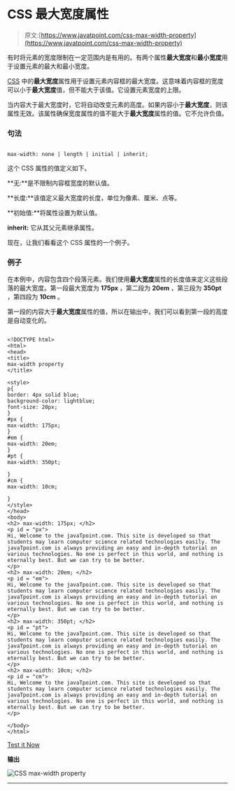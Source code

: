 # CSS 最大宽度属性

> 原文:[https://www.javatpoint.com/css-max-width-property](https://www.javatpoint.com/css-max-width-property)

有时将元素的宽度限制在一定范围内是有用的。有两个属性**最大宽度**和**最小宽度**用于设置元素的最大和最小宽度。

[CSS](https://www.javatpoint.com/css-tutorial) 中的**最大宽度**属性用于设置元素内容框的最大宽度。这意味着内容框的宽度可以小于**最大宽度**值，但不能大于该值。它设置元素宽度的上限。

当内容大于最大宽度时，它将自动改变元素的高度。如果内容小于**最大宽度**，则该属性无效。该属性确保宽度属性的值不能大于**最大宽度**属性的值。它不允许负值。

### 句法

```

max-width: none | length | initial | inherit;

```

这个 CSS 属性的值定义如下。

**无:**是不限制内容框宽度的默认值。

**长度:**该值定义最大宽度的长度，单位为像素、厘米、点等。

**初始值:**将属性设置为默认值。

**inherit:** 它从其父元素继承属性。

现在，让我们看看这个 CSS 属性的一个例子。

### 例子

在本例中，内容包含四个段落元素。我们使用**最大宽度**属性的长度值来定义这些段落的最大宽度。第一段最大宽度为 **175px** ，第二段为 **20em** ，第三段为 **350pt** ，第四段为 **10cm** 。

第一段的内容大于**最大宽度**属性的值，所以在输出中，我们可以看到第一段的高度是自动变化的。

```

<!DOCTYPE html>
<html>
<head>
<title>
max-width property
</title>

<style>
p{
border: 4px solid blue;
background-color: lightblue;
font-size: 20px;
}
#px {
max-width: 175px;
}
#em {
max-width: 20em;
}
#pt {
max-width: 350pt;

}
#cm {
max-width: 10cm;

}
</style>
</head>
<body>
<h2> max-width: 175px; </h2>
<p id = "px">
Hi, Welcome to the javaTpoint.com. This site is developed so that students may learn computer science related technologies easily. The javaTpoint.com is always providing an easy and in-depth tutorial on various technologies. No one is perfect in this world, and nothing is eternally best. But we can try to be better.
</p>
<h2> max-width: 20em; </h2>
<p id = "em">
Hi, Welcome to the javaTpoint.com. This site is developed so that students may learn computer science related technologies easily. The javaTpoint.com is always providing an easy and in-depth tutorial on various technologies. No one is perfect in this world, and nothing is eternally best. But we can try to be better.
</p>
<h2> max-width: 350pt; </h2>
<p id = "pt">
Hi, Welcome to the javaTpoint.com. This site is developed so that students may learn computer science related technologies easily. The javaTpoint.com is always providing an easy and in-depth tutorial on various technologies. No one is perfect in this world, and nothing is eternally best. But we can try to be better.
</p>
<h2> max-width: 10cm; </h2>
<p id = "cm">
Hi, Welcome to the javaTpoint.com. This site is developed so that students may learn computer science related technologies easily. The javaTpoint.com is always providing an easy and in-depth tutorial on various technologies. No one is perfect in this world, and nothing is eternally best. But we can try to be better.
</p>

</body>
</html>

```

[Test it Now](https://www.javatpoint.com/oprweb/test.jsp?filename=css-max-width-property1)

**输出**

![CSS max-width property](../Images/3cb9cc4b738c96bb64466b5e7b81dfc7.png)

* * *